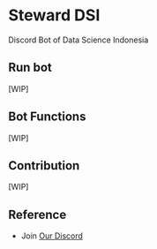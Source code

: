 # Steward DSI

Discord Bot of Data Science Indonesia

## Run bot

[WIP]

## Bot Functions

[WIP]

## Contribution

[WIP]

## Reference

* Join [Our Discord](bit.ly/discord-dsi-on)
